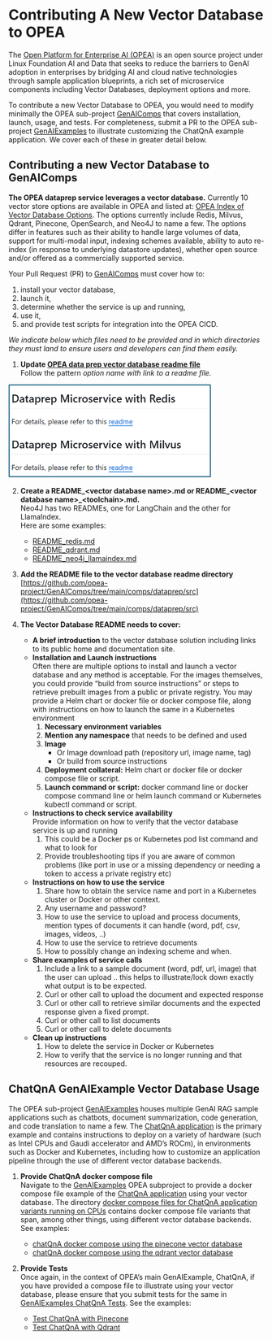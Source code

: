 # Contributing A New Vector Database to OPEA

The [Open Platform for Enterprise AI (OPEA)](https://opea.dev) is an open source project under Linux Foundation AI and Data that seeks to reduce the barriers to GenAI adoption in enterprises by bridging AI and cloud native technologies through sample application blueprints, a rich set of microservice components including Vector Databases, deployment options and more. 

To contribute a new Vector Database to OPEA, you would need to modify minimally the OPEA sub-project [GenAIComps](https://github.com/opea-project/GenAIComps) that covers installation, launch, usage, and tests. For  completeness, submit a PR to the OPEA sub-project [GenAIExamples](https://github.com/opea-project/GenAIExamples) to illustrate customizing the ChatQnA example application.  We cover each of these in greater detail below.

## Contributing a new Vector Database to GenAIComps
**The OPEA dataprep service leverages a vector database.**  Currently 10 vector store options are available in OPEA and listed at: [OPEA Index of Vector Database Options](https://github.com/opea-project/GenAIComps/tree/main/comps/dataprep). The options currently include Redis, Milvus, Qdrant, Pinecone, OpenSearch, and Neo4J to name a few. The options differ in features such as their ability to handle large volumes of data, support for multi-modal input, indexing schemes available, ability to auto re-index (in response to underlying  datastore updates), whether open source and/or offered as a commercially supported service.

Your Pull Request (PR) to [GenAIComps](https://github.com/opea-project/GenAIComps) must cover how to:
1.	install your vector database,
2.	launch it, 
3.	determine whether the service is up and running, 
4.	use it, 
5.	and provide test scripts for integration into the OPEA CICD. 

*We indicate below which files need to be provided and in which directories they must land to ensure users and developers can find them easily.*

1.	**Update [OPEA data prep vector database readme file](https://github.com/opea-project/GenAIComps/tree/main/comps/dataprep#readme)**<br>
Follow the pattern *option name with link to a readme file.*  

![screenshot of Dataprep README](dataprep-fig1.png)

2.	**Create a README_\<vector database name\>.md or README_\<vector database name\>_\<toolchain\>.md.**<br>
Neo4J has two READMEs, one for LangChain and the other for LlamaIndex.<br>
Here are some examples:
    - [README_redis.md](https://github.com/opea-project/GenAIComps/blob/main/comps/dataprep/src/README_redis.md)
    - [README_qdrant.md](https://github.com/opea-project/GenAIComps/blob/main/comps/dataprep/src/README_qdrant.md)
    - [README_neo4j_llamaindex.md](https://github.com/opea-project/GenAIComps/blob/main/comps/dataprep/src/README_neo4j_llamaindex.md)

3.	**Add the README file to the  vector database readme directory**<br> [https://github.com/opea-project/GenAIComps/tree/main/comps/dataprep/src](https://github.com/opea-project/GenAIComps/tree/main/comps/dataprep/src)

4.	**The Vector Database README needs to cover:**
    -	**A brief introduction** to the vector database solution including links to its public home and documentation site.  
    -	**Installation and Launch instructions**<br> 
Often there are multiple options to install and launch a vector database and any method is acceptable. For the images themselves, you could provide “build from source instructions” or steps to retrieve prebuilt images from a public or private registry. You may provide a Helm chart or docker file or docker compose file, along with instructions on how to launch the same in a Kubernetes environment
        1.	**Necessary environment variables**
        2.	**Mention any namespace** that needs to be defined and used
        3.	**Image**
            - Or Image download path (repository url, image name, tag)
            - Or build from source instructions 
        4.	**Deployment collateral:** Helm chart or docker file or docker compose file or script.
        5.	**Launch command or script:** docker command line or docker compose command line or helm launch command or Kubernetes kubectl command  or script. 
    - **Instructions to check service availability**<br>
Provide information on how to verify that the vector database service is up and running
        1.	This could be a Docker ps  or Kubernetes pod list command and what to look for 
        2.	Provide troubleshooting tips if you are aware of common problems (like port in use or a missing dependency or needing a token to access a private registry etc)
    - **Instructions on how to use the service**<br> 
        1.	Share how to obtain the service name and port in a Kubernetes cluster or Docker or other context. 
        2.	Any username and password?
        3.	How to use the service to upload and process documents, mention types of documents it can handle (word, pdf, csv, images, videos, ..)
        4.	How to use the service to retrieve documents
        5.	How to possibly change an indexing scheme and when.
    - **Share examples of service calls**
        1.	Include a link to a sample document (word, pdf, url, image) that the user can upload .. this helps to illustrate/lock down exactly what output is to be expected.
        2.	Curl or other call to upload the document and expected response
        3.	Curl or other call to retrieve similar documents and the  expected response given a fixed prompt.
        4.	Curl or other call to list documents
        5.	Curl or other call to delete documents
    - **Clean up instructions**
        1.	How to delete the service in Docker or Kubernetes
        2.	How to verify that the service is no longer running and that resources are recouped. 

## ChatQnA GenAIExample Vector Database Usage 
The OPEA sub-project [GenAIExamples](https://github.com/opea-project/GenAIExamples) houses multiple GenAI RAG sample applications such as chatbots, document summarization, code generation, and code translation to name a few. The [ChatQnA application](https://github.com/opea-project/GenAIExamples/tree/main/ChatQnA) is the primary example and contains instructions to deploy on a variety of hardware (such as Intel CPUs and Gaudi accelerator and AMD’s ROCm), in environments such as Docker and Kubernetes, including how to customize an application pipeline through the use of different vector database backends.   
1. **Provide ChatQnA docker compose file**<br>
Navigate to the [GenAIExamples](https://github.com/opea-project/GenAIExamples) OPEA subproject to provide a docker compose file example of the [ChatQnA application](https://github.com/opea-project/GenAIExamples/tree/main/ChatQnA) using your vector database. The directory 
[docker compose files for ChatQnA application variants running on CPUs](https://github.com/opea-project/GenAIExamples/tree/main/ChatQnA/docker_compose/intel/cpu/xeon)  contains docker compose file variants that span, among other things, using different vector database backends. See examples:
    - [chatQnA docker compose using the pinecone vector database](https://github.com/opea-project/GenAIExamples/blob/main/ChatQnA/docker_compose/intel/cpu/xeon/compose_pinecone.yaml)
    - [chatQnA docker compose using the qdrant vector database](https://github.com/opea-project/GenAIExamples/blob/main/ChatQnA/docker_compose/intel/cpu/xeon/compose_qdrant.yaml)

2. **Provide Tests**<br>
Once again, in the context of OPEA’s main GenAIExample, ChatQnA, if you have provided a compose file to illustrate using your vector database, please ensure that you submit tests for the same in [GenAIExamples ChatQnA Tests](https://github.com/opea-project/GenAIExamples/tree/main/ChatQnA/tests). See the examples:
    - [Test ChatQnA with Pinecone](https://github.com/opea-project/GenAIExamples/blob/main/ChatQnA/tests/test_compose_pinecone_on_xeon.sh)
    - [Test ChatQnA with Qdrant](https://github.com/opea-project/GenAIExamples/blob/main/ChatQnA/tests/test_compose_qdrant_on_xeon.sh)


